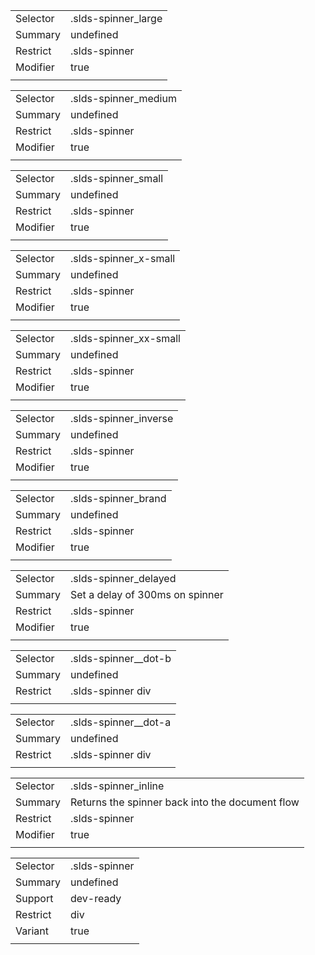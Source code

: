 
|  |  |
|-------|-------|
| Selector | .slds-spinner_large |
| Summary | undefined |
| Restrict | .slds-spinner |
| Modifier | true |
|  |  |


|  |  |
|-------|-------|
| Selector | .slds-spinner_medium |
| Summary | undefined |
| Restrict | .slds-spinner |
| Modifier | true |
|  |  |


|  |  |
|-------|-------|
| Selector | .slds-spinner_small |
| Summary | undefined |
| Restrict | .slds-spinner |
| Modifier | true |
|  |  |


|  |  |
|-------|-------|
| Selector | .slds-spinner_x-small |
| Summary | undefined |
| Restrict | .slds-spinner |
| Modifier | true |
|  |  |


|  |  |
|-------|-------|
| Selector | .slds-spinner_xx-small |
| Summary | undefined |
| Restrict | .slds-spinner |
| Modifier | true |
|  |  |


|  |  |
|-------|-------|
| Selector | .slds-spinner_inverse |
| Summary | undefined |
| Restrict | .slds-spinner |
| Modifier | true |
|  |  |


|  |  |
|-------|-------|
| Selector | .slds-spinner_brand |
| Summary | undefined |
| Restrict | .slds-spinner |
| Modifier | true |
|  |  |


|  |  |
|-------|-------|
| Selector | .slds-spinner_delayed |
| Summary | Set a delay of 300ms on spinner |
| Restrict | .slds-spinner |
| Modifier | true |
|  |  |


|  |  |
|-------|-------|
| Selector | .slds-spinner__dot-b |
| Summary | undefined |
| Restrict | .slds-spinner div |
|  |  |


|  |  |
|-------|-------|
| Selector | .slds-spinner__dot-a |
| Summary | undefined |
| Restrict | .slds-spinner div |
|  |  |


|  |  |
|-------|-------|
| Selector | .slds-spinner_inline |
| Summary | Returns the spinner back into the document flow |
| Restrict | .slds-spinner |
| Modifier | true |
|  |  |


|  |  |
|-------|-------|
| Selector | .slds-spinner |
| Summary | undefined |
| Support | dev-ready |
| Restrict | div |
| Variant | true |
|  |  |

